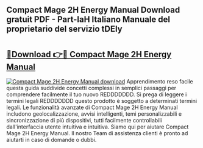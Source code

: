 ## Compact Mage 2H Energy Manual Download gratuit PDF - Part-IaH Italiano Manuale del proprietario del servizio tDEIy

# <h2><a href="http://df94ygb.blite.top/?on=Compact+Mage+2H+Energy+Manual">🔗Download 👉🔴 Compact Mage 2H Energy Manual</a></h2>

[![Compact Mage 2H Energy Manual download](https://i.imgur.com/lujVjoI.png)](http://df94ygb.blite.top/?on=Compact+Mage+2H+Energy+Manual)
Apprendimento reso facile questa guida suddivide concetti complessi in semplici passaggi per comprendere facilmente il tuo nuovo REDDDDDDD. Si prega di leggere i termini legali REDDDDDDD questo prodotto è soggetto a determinati termini legali. Le funzionalità avanzate di Compact Mage 2H Energy Manual includono geolocalizzazione, avvisi intelligenti, temi personalizzabili e sincronizzazione di più dispositivi, tutti facilmente controllabili dall'interfaccia utente intuitiva e intuitiva. Siamo qui per aiutare Compact Mage 2H Energy Manual. Il nostro Team di assistenza clienti è pronto ad aiutarti in caso di domande o dubbi.
